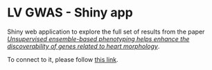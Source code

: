 # LV GWAS - Shiny app
Shiny web application to explore the full set of results from the paper [*Unsupervised ensemble-based phenotyping helps enhance the discoverability of genes related to heart morphology*](https://arxiv.org/abs/2301.02916).

To connect to it, please follow [this link](http://2.tcp.eu.ngrok.io:11800/).
